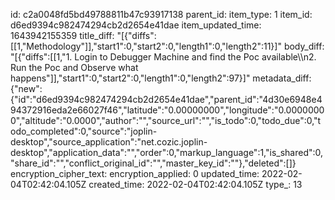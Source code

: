 id: c2a0048fd5bd49788811b47c93917138
parent_id: 
item_type: 1
item_id: d6ed9394c982474294cb2d2654e41dae
item_updated_time: 1643942155359
title_diff: "[{\"diffs\":[[1,\"Methodology\"]],\"start1\":0,\"start2\":0,\"length1\":0,\"length2\":11}]"
body_diff: "[{\"diffs\":[[1,\"1.  Login to Debugger Machine and find the Poc available\\\n2.  Run the Poc and Observe what happens\"]],\"start1\":0,\"start2\":0,\"length1\":0,\"length2\":97}]"
metadata_diff: {"new":{"id":"d6ed9394c982474294cb2d2654e41dae","parent_id":"4d30e6948e494372916eda2e66027f46","latitude":"0.00000000","longitude":"0.00000000","altitude":"0.0000","author":"","source_url":"","is_todo":0,"todo_due":0,"todo_completed":0,"source":"joplin-desktop","source_application":"net.cozic.joplin-desktop","application_data":"","order":0,"markup_language":1,"is_shared":0,"share_id":"","conflict_original_id":"","master_key_id":""},"deleted":[]}
encryption_cipher_text: 
encryption_applied: 0
updated_time: 2022-02-04T02:42:04.105Z
created_time: 2022-02-04T02:42:04.105Z
type_: 13